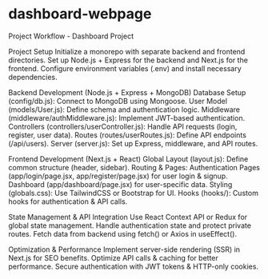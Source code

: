 ﻿# dashboard-webpage
 
Project Workflow - Dashboard Project

Project Setup Initialize a monorepo with separate backend and frontend directories. Set up Node.js + Express for the backend and Next.js for the frontend. Configure environment variables (.env) and install necessary dependencies.

Backend Development (Node.js + Express + MongoDB) Database Setup (config/db.js): Connect to MongoDB using Mongoose. User Model (models/User.js): Define schema and authentication logic. Middleware (middleware/authMiddleware.js): Implement JWT-based authentication. Controllers (controllers/userController.js): Handle API requests (login, register, user data). Routes (routes/userRoutes.js): Define API endpoints (/api/users). Server (server.js): Set up Express, middleware, and API routes.

Frontend Development (Next.js + React) Global Layout (layout.js): Define common structure (header, sidebar). Routing & Pages: Authentication Pages (app/login/page.jsx, app/register/page.jsx) for user login & signup. Dashboard (app/dashboard/page.jsx) for user-specific data. Styling (globals.css): Use TailwindCSS or Bootstrap for UI. Hooks (hooks/): Custom hooks for authentication & API calls.

State Management & API Integration Use React Context API or Redux for global state management. Handle authentication state and protect private routes. Fetch data from backend using fetch() or Axios in useEffect().

Optimization & Performance Implement server-side rendering (SSR) in Next.js for SEO benefits. Optimize API calls & caching for better performance. Secure authentication with JWT tokens & HTTP-only cookies.
